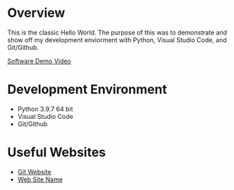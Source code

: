 # Overview

This is the classic Hello World. The purpose of this was to demonstrate and show off my development enviorment with Python, Visual Studio Code, and Git/Github.


[Software Demo Video](http://youtube.link.goes.here)

# Development Environment

* Python 3.9.7 64 bit
* Visual Studio Code
* Git/Github


# Useful Websites


* [Git Website](https://git-scm.com/download/win)
* [Web Site Name](http://url.link.goes.here)
